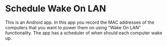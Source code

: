 # Schedule Wake On LAN
This is an Android app. In this app you record the MAC addresses of the computers that you want to power them on using 
"Wake On LAN" functionality. The app has a scheduler of when should each computer wake up.
